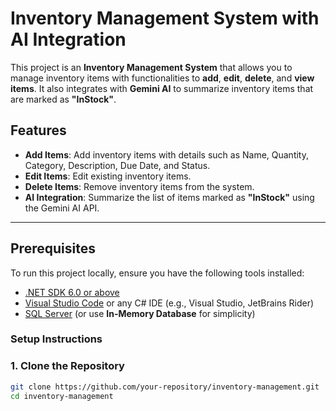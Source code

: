 ﻿# Inventory Management System with AI Integration

This project is an **Inventory Management System** that allows you to manage inventory items with functionalities to **add**, **edit**, **delete**, and **view items**. It also integrates with **Gemini AI** to summarize inventory items that are marked as **"InStock"**.

## Features

- **Add Items**: Add inventory items with details such as Name, Quantity, Category, Description, Due Date, and Status.
- **Edit Items**: Edit existing inventory items.
- **Delete Items**: Remove inventory items from the system.
- **AI Integration**: Summarize the list of items marked as **"InStock"** using the Gemini AI API.

---

## Prerequisites

To run this project locally, ensure you have the following tools installed:

- [.NET SDK 6.0 or above](https://dotnet.microsoft.com/download)
- [Visual Studio Code](https://code.visualstudio.com/) or any C# IDE (e.g., Visual Studio, JetBrains Rider)
- [SQL Server](https://www.microsoft.com/en-us/sql-server/sql-server-downloads) (or use **In-Memory Database** for simplicity)

### Setup Instructions

### 1. Clone the Repository

```bash
git clone https://github.com/your-repository/inventory-management.git
cd inventory-management
